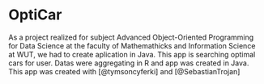 # OptiCar
As a project realized for subject Advanced Object-Oriented Programming for Data Science at the faculty of Mathemathicks and Information Science at WUT, we had to create aplication in Java. This app is searching optimal cars for user. Datas were aggregating in R and app was created in Java. This app was created with [@tymsoncyferki] and [@SebastianTrojan]
